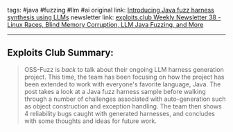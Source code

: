 tags:  #java #fuzzing #llm #ai 
original link:  [Introducing Java fuzz harness synthesis using LLMs](https://blog.oss-fuzz.com/posts/introducing-java-auto-harnessing/?ref=blog.exploits.club)
newsletter link: [exploits.club Weekly Newsletter 38 - Linux Races, Blind Memory Corruption, LLM Java Fuzzing, and More](https://blog.exploits.club/exploits-club-weekly-newsletter-38-linux-races-blind-memory-corruption-llm-java-fuzzing-and-more/)

---
## Exploits Club Summary:
> OSS-Fuzz is *back* to talk about their ongoing LLM harness generation project. This time, the team has been focusing on how the project has been extended to work with everyone's favorite language, Java. The post takes a look at a Java fuzz harness sample before walking through a number of challenges associated with auto-generation such as object construction and exception handling. The team then shows 4 reliability bugs caught with generated harnesses, and concludes with some thoughts and ideas for future work.